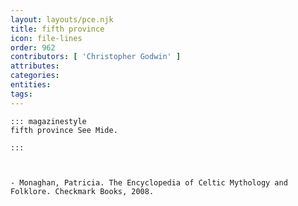 ```yaml
---
layout: layouts/pce.njk
title: fifth province
icon: file-lines
order: 962
contributors: [ 'Christopher Godwin' ]
attributes:
categories:
entities:
tags:
---
```

``` tab [group1:Info]
::: magazinestyle
fifth province See Mide.

:::
```
``` tab [group1:Attributes]
```
``` tab [group1:Entities]
```
``` tab [group1:Sources]
- Monaghan, Patricia. The Encyclopedia of Celtic Mythology and Folklore. Checkmark Books, 2008.
```
